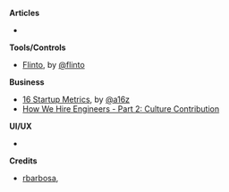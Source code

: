 **Articles**

* 


**Tools/Controls**

* [Flinto](https://www.flinto.com/mac), by [@flinto](https://twitter.com/flinto)


**Business**

* [16 Startup Metrics](http://a16z.com/2015/08/21/16-metrics/), by [@a16z](https://twitter.com/a16z)
* [How We Hire Engineers - Part 2: Culture Contribution](https://blog.intercom.io/how-we-hire-engineers-part-2-culture-contribution/)


**UI/UX**

* 




**Credits**

*  [rbarbosa](https://github.com/rbarbosa),
